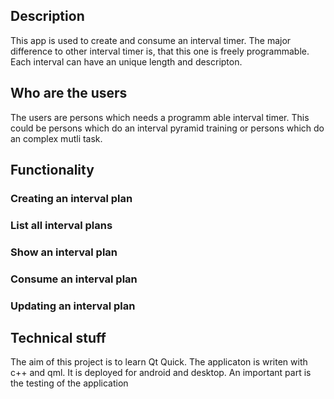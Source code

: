 ## Description

This app is used to create and consume an interval timer. The major difference to other interval timer is, that this one is freely programmable. Each interval can have an unique length and descripton.

## Who are the users

The users are persons which needs a programm able interval timer. This could be persons which do an interval pyramid training or persons which do an complex mutli task.

## Functionality

### Creating an interval plan

### List all interval plans

### Show an interval plan

### Consume an interval plan

### Updating an interval plan


## Technical stuff
The aim of this project is to learn Qt Quick. The applicaton is writen with c++ and qml. It is deployed for android and desktop. An important part is the testing of the application